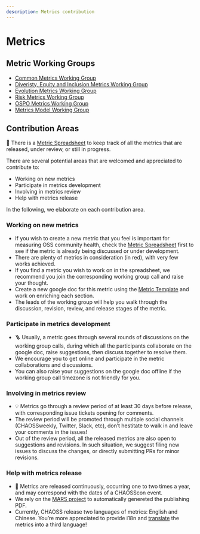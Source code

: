 ```yaml
---
description: Metrics contribution
---
```

# Metrics

## Metric Working Groups
* [Common Metrics Working Group](https://github.com/chaoss/wg-common)
* [Diveristy, Equity and Inclusion Metrics Working Group](https://github.com/chaoss/wg-dei)
* [Evolution Metrics Working Group](https://github.com/chaoss/wg-evolution)
* [Risk Metrics Working Group](https://github.com/chaoss/wg-risk)
* [OSPO Metrics Working Group](https://github.com/chaoss/wg-ospo)
* [Metrics Model Working Group](https://github.com/chaoss/wg-metrics-models)

## Contribution Areas 

📌  There is a [Metric Spreadsheet](https://docs.google.com/spreadsheets/d/1tAGzUiZ9jdORKCnoDQJkOU8tQsZDCZVjcWqXYOSAFmE/edit#gid=276406255) to keep track of all the metrics that are released, under review, or still in progress.

There are several potential areas that are welcomed and appreciated to contribute to:
- Working on new metrics
- Participate in metrics development
- Involving in metrics review
- Help with metrics release

In the following, we elaborate on each contribution area.

### Working on new metrics

- If you wish to create a new metric that you feel is important for measuring OSS community health, check the [Metric Spreadsheet](https://docs.google.com/spreadsheets/d/1tAGzUiZ9jdORKCnoDQJkOU8tQsZDCZVjcWqXYOSAFmE/edit#gid=276406255) first to see if the metric is already being discussed or under development.
- There are plenty of metrics in consideration (in red), with very few works achieved.
- If you find a metric you wish to work on in the spreadsheet, we recommend you join the corresponding working group call and raise your thought.
- Create a new google doc for this metric using the [Metric Template](https://github.com/chaoss/community/blob/main/community-resources/templates/metric-template.md) and work on enriching each section.
- The leads of the working group will help you walk through the discussion, revision, review, and release stages of the metric.


### Participate in metrics development
- 🪜 Usually, a metric goes through several rounds of discussions on the working group calls, during which all the participants collaborate on the google doc, raise suggestions, then discuss together to resolve them.
- We encourage you to get online and participate in the metric collaborations and discussions.
- You can also raise your suggestions on the google doc offline if the working group call timezone is not friendly for you.


### Involving in metrics review
- 💡 Metrics go through a review period of at least 30 days before release, with corresponding issue tickets opening for comments.
- The review period will be promoted through multiple social channels (CHAOSSweekly, Twitter, Slack, etc), don’t hestitate to walk in and leave your comments in the issues!
- Out of the review period, all the released metrics are also open to suggestions and revisions. In such situation, we suggest filing new issues to discuss the changes, or directly submitting PRs for minor revisions.


### Help with metrics release
- 🎈 Metrics are released continuously, occurring one to two times a year, and may correspond with the dates of a CHAOSScon event.
- We rely on the [MARS project](https://github.com/chaoss/MARS) to automatically genereted the publishing PDF.
- Currently, CHAOSS release two languages of metrics: English and Chinese. You’re more appreciated to provide i18n and [translate](https://github.com/chaoss/translations) the metrics into a third language!

